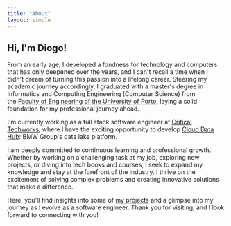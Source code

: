 ```yaml
---
title: "About"
layout: simple
---
```


## Hi, I'm Diogo!

From an early age, I developed a fondness for technology and computers that has only deepened over the years, and I can't recall a time when I didn't dream of turning this passion into a lifelong career. Steering my academic journey accordingly, I graduated with a master's degree in Informatics and Computing Engineering (Computer Science) from the [Faculty of Engineering of the University of Porto](https://sigarra.up.pt/feup), laying a solid foundation for my professional journey ahead.

I'm currently working as a full stack software engineer at [Critical Techworks](https://www.criticaltechworks.com/), where I have the exciting opportunity to develop [Cloud Data Hub](https://data.bmwgroup.com/): BMW Group's data lake platform.

I am deeply committed to continuous learning and professional growth. Whether by working on a challenging task at my job, exploring new projects, or diving into tech books and courses, I seek to expand my knowledge and stay at the forefront of the industry. I thrive on the excitement of solving complex problems and creating innovative solutions that make a difference.

Here, you'll find insights into some of [my projects](https://github.com/diogohalmeida?tab=repositories) and a glimpse into my journey as I evolve as a software engineer.
Thank you for visiting, and I look forward to connecting with you!

